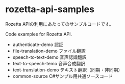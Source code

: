 # rozetta-api-samples
Rozetta APIの利用にあたってのサンプルコードです。

Code examples for Rozetta API.

- authenticate-demo  認証
- file-translation-demo ファイル翻訳
- speech-to-text-demo 音声認識翻訳
- text-to-speech-temo 音声合成翻訳
- text-translation-demo テキスト翻訳（同期・非同期）
- common-source C#サンプル用共通ソースコード
